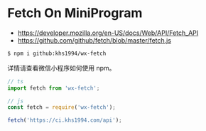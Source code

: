 # Fetch On MiniProgram

* https://developer.mozilla.org/en-US/docs/Web/API/Fetch_API
* https://github.com/github/fetch/blob/master/fetch.js

```bash
$ npm i github:khs1994/wx-fetch
```

详情请查看微信小程序如何使用 npm。

```js
// ts
import fetch from 'wx-fetch';

// js
const fetch = require('wx-fetch');

fetch('https://ci.khs1994.com/api');
```

